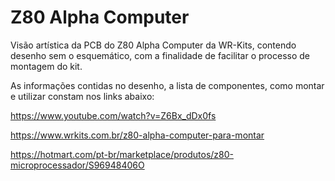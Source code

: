 # Z80 Alpha Computer 

Visão artística da PCB do Z80 Alpha Computer da WR-Kits, contendo desenho sem o esquemático, com a finalidade de facilitar o processo de montagem do kit.

As informações contidas no desenho, a lista de componentes, como montar e utilizar constam nos links abaixo:

https://www.youtube.com/watch?v=Z6Bx_dDx0fs

https://www.wrkits.com.br/z80-alpha-computer-para-montar

https://hotmart.com/pt-br/marketplace/produtos/z80-microprocessador/S96948406O
